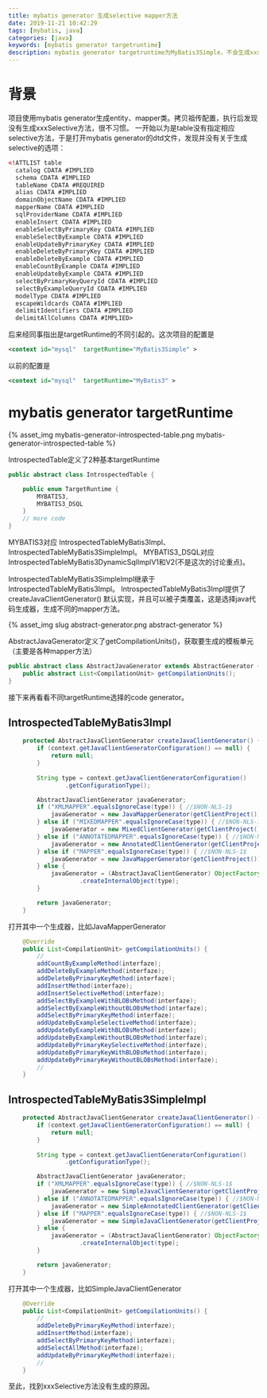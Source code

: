```yaml
---
title: mybatis generator 生成selective mapper方法
date: 2019-11-21 10:42:29
tags: [mybatis, java]
categories: [java]
keywords: [mybatis generator targetruntime]
description: mybatis generator targetruntime为MyBatis3Simple，不会生成xxxSelective mapper方法。
---
```


# 背景

项目使用mybatis generator生成entity、mapper类。拷贝祖传配置，执行后发现没有生成xxxSelective方法，很不习惯。
一开始以为是table没有指定相应selective方法，于是打开mybatis generator的dtd文件，发现并没有关于生成selective的选项：
<!-- more -->
```xml
<!ATTLIST table
  catalog CDATA #IMPLIED
  schema CDATA #IMPLIED
  tableName CDATA #REQUIRED
  alias CDATA #IMPLIED
  domainObjectName CDATA #IMPLIED
  mapperName CDATA #IMPLIED
  sqlProviderName CDATA #IMPLIED
  enableInsert CDATA #IMPLIED
  enableSelectByPrimaryKey CDATA #IMPLIED
  enableSelectByExample CDATA #IMPLIED
  enableUpdateByPrimaryKey CDATA #IMPLIED
  enableDeleteByPrimaryKey CDATA #IMPLIED
  enableDeleteByExample CDATA #IMPLIED
  enableCountByExample CDATA #IMPLIED
  enableUpdateByExample CDATA #IMPLIED
  selectByPrimaryKeyQueryId CDATA #IMPLIED
  selectByExampleQueryId CDATA #IMPLIED
  modelType CDATA #IMPLIED
  escapeWildcards CDATA #IMPLIED
  delimitIdentifiers CDATA #IMPLIED
  delimitAllColumns CDATA #IMPLIED>
```

后来经同事指出是targetRuntime的不同引起的。这次项目的配置是
```xml
<context id="mysql"  targetRuntime="MyBatis3Simple" >
```
以前的配置是
```xml
<context id="mysql"  targetRuntime="MyBatis3" >
```

# mybatis generator targetRuntime

{% asset_img mybatis-generator-introspected-table.png mybatis-generator-introspected-table %}

IntrospectedTable定义了2种基本targetRuntime
```java
public abstract class IntrospectedTable {

    public enum TargetRuntime {
        MYBATIS3,
        MYBATIS3_DSQL
    }
    // more code
}
```
MYBATIS3对应 IntrospectedTableMyBatis3Impl、 IntrospectedTableMyBatis3SimpleImpl。
MYBATIS3_DSQL对应IntrospectedTableMyBatis3DynamicSqlImplV1和V2(不是这次的讨论重点)。

IntrospectedTableMyBatis3SimpleImpl继承于IntrospectedTableMyBatis3Impl。
IntrospectedTableMyBatis3Impl提供了createJavaClientGenerator() 默认实现，并且可以被子类覆盖，这是选择java代码生成器，生成不同的mapper方法。

{% asset_img slug abstract-generator.png abstract-generator %}

AbstractJavaGenerator定义了getCompilationUnits()，获取要生成的模板单元（主要是各种mapper方法）
```java
public abstract class AbstractJavaGenerator extends AbstractGenerator {
    public abstract List<CompilationUnit> getCompilationUnits();
}
```
接下来再看看不同targetRuntime选择的code generator。

## IntrospectedTableMyBatis3Impl

```java
    protected AbstractJavaClientGenerator createJavaClientGenerator() {
        if (context.getJavaClientGeneratorConfiguration() == null) {
            return null;
        }
        
        String type = context.getJavaClientGeneratorConfiguration()
                .getConfigurationType();

        AbstractJavaClientGenerator javaGenerator;
        if ("XMLMAPPER".equalsIgnoreCase(type)) { //$NON-NLS-1$
            javaGenerator = new JavaMapperGenerator(getClientProject());
        } else if ("MIXEDMAPPER".equalsIgnoreCase(type)) { //$NON-NLS-1$
            javaGenerator = new MixedClientGenerator(getClientProject());
        } else if ("ANNOTATEDMAPPER".equalsIgnoreCase(type)) { //$NON-NLS-1$
            javaGenerator = new AnnotatedClientGenerator(getClientProject());
        } else if ("MAPPER".equalsIgnoreCase(type)) { //$NON-NLS-1$
            javaGenerator = new JavaMapperGenerator(getClientProject());
        } else {
            javaGenerator = (AbstractJavaClientGenerator) ObjectFactory
                    .createInternalObject(type);
        }

        return javaGenerator;
    }
```
打开其中一个生成器，比如JavaMapperGenerator
```java
    @Override
    public List<CompilationUnit> getCompilationUnits() {
        //
        addCountByExampleMethod(interfaze);
        addDeleteByExampleMethod(interfaze);
        addDeleteByPrimaryKeyMethod(interfaze);
        addInsertMethod(interfaze);
        addInsertSelectiveMethod(interfaze);
        addSelectByExampleWithBLOBsMethod(interfaze);
        addSelectByExampleWithoutBLOBsMethod(interfaze);
        addSelectByPrimaryKeyMethod(interfaze);
        addUpdateByExampleSelectiveMethod(interfaze);
        addUpdateByExampleWithBLOBsMethod(interfaze);
        addUpdateByExampleWithoutBLOBsMethod(interfaze);
        addUpdateByPrimaryKeySelectiveMethod(interfaze);
        addUpdateByPrimaryKeyWithBLOBsMethod(interfaze);
        addUpdateByPrimaryKeyWithoutBLOBsMethod(interfaze);
        //
    }
```

## IntrospectedTableMyBatis3SimpleImpl

```java
    protected AbstractJavaClientGenerator createJavaClientGenerator() {
        if (context.getJavaClientGeneratorConfiguration() == null) {
            return null;
        }
        
        String type = context.getJavaClientGeneratorConfiguration()
                .getConfigurationType();

        AbstractJavaClientGenerator javaGenerator;
        if ("XMLMAPPER".equalsIgnoreCase(type)) { //$NON-NLS-1$
            javaGenerator = new SimpleJavaClientGenerator(getClientProject());
        } else if ("ANNOTATEDMAPPER".equalsIgnoreCase(type)) { //$NON-NLS-1$
            javaGenerator = new SimpleAnnotatedClientGenerator(getClientProject());
        } else if ("MAPPER".equalsIgnoreCase(type)) { //$NON-NLS-1$
            javaGenerator = new SimpleJavaClientGenerator(getClientProject());
        } else {
            javaGenerator = (AbstractJavaClientGenerator) ObjectFactory
                    .createInternalObject(type);
        }

        return javaGenerator;
    }
```
打开其中一个生成器，比如SimpleJavaClientGenerator
```java
    @Override
    public List<CompilationUnit> getCompilationUnits() {
        //
        addDeleteByPrimaryKeyMethod(interfaze);
        addInsertMethod(interfaze);
        addSelectByPrimaryKeyMethod(interfaze);
        addSelectAllMethod(interfaze);
        addUpdateByPrimaryKeyMethod(interfaze);
        //
    }
```

至此，找到xxxSelective方法没有生成的原因。

